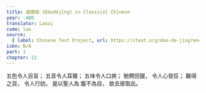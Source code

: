 ```yaml
---
title: 道德經 (Dàodéjīng) in Classical Chinese
year: -400
translator: Laozi
code: lao
source:
  { label: Chinese Text Project, url: https://ctext.org/dao-de-jing?en=off }
isbn: N/A
part: 1
chapter: 12
---
```


五色令人目盲；
五音令人耳聾；
五味令人口爽；
馳騁田獵，
令人心發狂；
難得之貨，
令人行妨。
是以聖人為
腹不為目，
故去彼取此。
